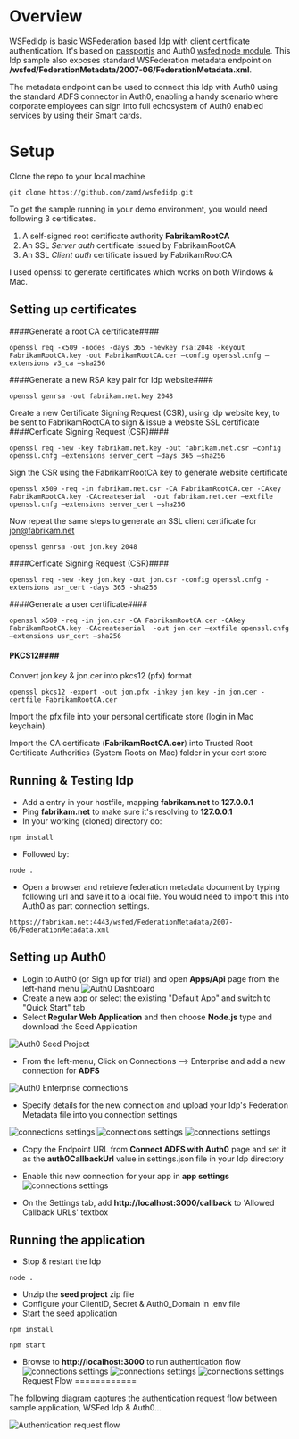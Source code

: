 # Overview
WSFedIdp is basic WSFederation based Idp with client certificate authentication. 
It's based on [passportjs](https://github.com/jaredhanson/passport) and Auth0 [wsfed node module]( https://github.com/auth0/node-wsfed). 
This Idp sample also exposes standard WSFederation metadata endpoint on **/wsfed/FederationMetadata/2007-06/FederationMetadata.xml**.

The metadata endpoint can be used to connect this Idp with Auth0 using the standard ADFS connector in Auth0, enabling a handy scenario where corporate employees can sign into full echosystem of Auth0 enabled services by using their Smart cards.

Setup
===================
Clone the repo to your local machine

```
git clone https://github.com/zamd/wsfedidp.git
```

To get the sample running in your demo environment, you would need following 3 certificates. 

 1. A self-signed root certificate authority **FabrikamRootCA**
 2. An SSL *Server auth* certificate issued by FabrikamRootCA 
 3. An SSL *Client auth* certificate issued by FabrikamRootCA

I used openssl to generate certificates which works on both Windows & Mac. 

Setting up certificates
---------------------------

####Generate a root CA certificate####
```
openssl req -x509 -nodes -days 365 -newkey rsa:2048 -keyout FabrikamRootCA.key -out FabrikamRootCA.cer –config openssl.cnfg –extensions v3_ca –sha256
```

####Generate a new RSA key pair for Idp website####
```
openssl genrsa -out fabrikam.net.key 2048
```
Create a new Certificate Signing Request (CSR), using idp website key, to be sent to FabrikamRootCA to sign & issue a website SSL certificate 
####Cerficate Signing Request (CSR)####
```
openssl req -new -key fabrikam.net.key -out fabrikam.net.csr –config openssl.cnfg –extensions server_cert –days 365 –sha256
```
Sign the CSR using the FabrikamRootCA key to generate website certificate

```
openssl x509 -req -in fabrikam.net.csr -CA FabrikamRootCA.cer -CAkey FabrikamRootCA.key -CAcreateserial  -out fabrikam.net.cer –extfile openssl.cnfg –extensions server_cert –sha256
```
Now repeat the same steps to generate an SSL client certificate for jon@fabrikam.net

```
openssl genrsa -out jon.key 2048
```
####Cerficate Signing Request (CSR)####
```
openssl req -new -key jon.key -out jon.csr -config openssl.cnfg -extensions usr_cert -days 365 -sha256
```
####Generate a user certificate####
```
openssl x509 -req -in jon.csr -CA FabrikamRootCA.cer -CAkey FabrikamRootCA.key -CAcreateserial  -out jon.cer –extfile openssl.cnfg –extensions usr_cert –sha256
```
#### PKCS12####
Convert jon.key & jon.cer into pkcs12 (pfx) format

```
openssl pkcs12 -export -out jon.pfx -inkey jon.key -in jon.cer -certfile FabrikamRootCA.cer
```
Import the pfx file into your personal certificate store (login in Mac keychain).

Import the CA certificate (**FabrikamRootCA.cer**) into Trusted Root Certificate Authorities (System Roots on Mac) folder in your cert store

Running & Testing Idp
---------------------------
- Add a entry in your hostfile, mapping **fabrikam.net** to **127.0.0.1**
- Ping **fabrikam.net** to make sure it's resolving to **127.0.0.1**
- In your working (cloned) directory do:
```
npm install
```
- Followed by:
```
node .
```
- Open a browser and retrieve federation metadata document by typing following url and save it to a local file. You would need to import this into Auth0 as part connection settings.
```
https://fabrikam.net:4443/wsfed/FederationMetadata/2007-06/FederationMetadata.xml
```

Setting up Auth0
---------------------------
- Login to Auth0 (or Sign up for trial) and open **Apps/Api** page from the left-hand menu
![Auth0 Dashboard](https://github.com/zamd/wsfedidp/blob/master/images/auth0dash.PNG)
- Create a new app or select the existing "Default App" and switch to "Quick Start" tab
- Select **Regular Web Application** and then choose **Node.js** type and download the Seed Application

![Auth0 Seed Project](https://github.com/zamd/wsfedidp/blob/master/images/auth0seedproject.PNG)

- From the left-menu, Click on Connections --> Enterprise and add a new connection for **ADFS**

![Auth0 Enterprise connections](https://github.com/zamd/wsfedidp/blob/master/images/auth0adfscon.PNG)

- Specify details for the new connection and upload your Idp's Federation Metadata file into you connection settings

![connections settings](https://github.com/zamd/wsfedidp/blob/master/images/auth0adfsconset.PNG)
![connections settings](https://github.com/zamd/wsfedidp/blob/master/images/auth0adfsconset2.PNG)
![connections settings](https://github.com/zamd/wsfedidp/blob/master/images/auth0adfsconset3.PNG)

- Copy the Endpoint URL from **Connect ADFS with Auth0** page and set it as the **auth0CallbackUrl** value in settings.json file in your Idp directory

- Enable this new connection for your app in **app settings**
![connections settings](https://github.com/zamd/wsfedidp/blob/master/images/auth0connectionenabledapp.PNG)
- On the Settings tab, add **http://localhost:3000/callback** to 'Allowed Callback URLs' textbox

Running the application
-----------------------------
- Stop & restart the Idp
```
node .
```
- Unzip the **seed project** zip file
- Configure your ClientID, Secret & Auth0_Domain in .env file
- Start the seed application
```
npm install
```
```
npm start
```
- Browse to **http://localhost:3000** to run authentication flow
![connections settings](https://github.com/zamd/wsfedidp/blob/master/images/auth0fedworking.PNG)
![connections settings](https://github.com/zamd/wsfedidp/blob/master/images/auth0fedworking2.PNG)
![connections settings](https://github.com/zamd/wsfedidp/blob/master/images/auth0fedworking3.PNG)
Request Flow
============

The following diagram captures the authentication request flow between sample application, WSFed Idp & Auth0...

![Authentication request flow](https://github.com/zamd/wsfedidp/blob/master/images/requestflow.png)